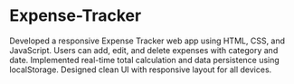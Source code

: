 # Expense-Tracker
Developed a responsive Expense Tracker web app using HTML, CSS, and JavaScript. Users can add, edit, and delete expenses with category and date. Implemented real-time total calculation and data persistence using localStorage. Designed clean UI with responsive layout for all devices.
